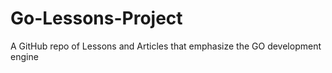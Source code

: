 # Go-Lessons-Project

A GitHub repo of Lessons and Articles that emphasize the GO development engine
